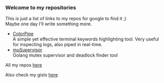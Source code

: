 ### Welcome to my repositories
This is just a list of links to my repos for google to find it ;)  
Maybe one day I'll write something more.  

* [ColorPipe](https://edoalive.github.io/ColorPipe/)  
A simple yet effective terminal keywords highlighting tool. Very useful for inspecting logs, also piped in real-time.
* [muSupervisor](https://edoalive.github.io/muSupervisor/)  
Golang mutex supervisor and deadlock finder tool

All my repos [here](https://github.com/EdoaLive?tab=repositories)

Also check my gists [here](https://gist.github.com/EdoaLive)



